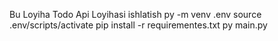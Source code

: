 Bu Loyiha Todo Api Loyihasi
ishlatish
py -m venv .env
source .env/scripts/activate
pip install -r requirementes.txt
py main.py
